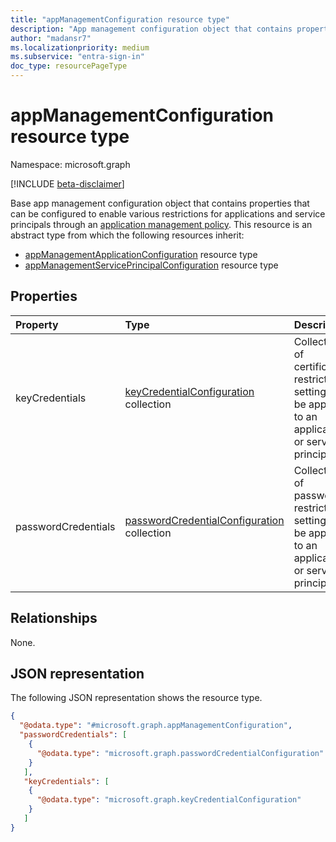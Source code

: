 ```yaml
---
title: "appManagementConfiguration resource type"
description: "App management configuration object that contains properties which can be configured to enable various restrictions for applications and service principals."
author: "madansr7"
ms.localizationpriority: medium
ms.subservice: "entra-sign-in"
doc_type: resourcePageType
---
```


# appManagementConfiguration resource type

Namespace: microsoft.graph

[!INCLUDE [beta-disclaimer](../../includes/beta-disclaimer.md)]

Base app management configuration object that contains properties that can be configured to enable various restrictions for applications and service principals through an [application management policy](../resources/applicationauthenticationmethodpolicy.md). This resource is an abstract type from which the following resources inherit:
- [appManagementApplicationConfiguration](../resources/appmanagementapplicationconfiguration.md) resource type
- [appManagementServicePrincipalConfiguration](../resources/appmanagementserviceprincipalconfiguration.md) resource type

## Properties

| Property            | Type                              | Description                                     |
| :------------------ | :-------------------------------- | :---------------------------------------------- |
| keyCredentials      | [keyCredentialConfiguration](../resources/keycredentialconfiguration.md) collection | Collection of certificate restrictions settings to be applied to an application or service principal. |
| passwordCredentials | [passwordCredentialConfiguration](passwordCredentialConfiguration.md) collection | Collection of password restrictions settings to be applied to an application or service principal. |

## Relationships

None.

## JSON representation

The following JSON representation shows the resource type.

<!-- {
  "blockType": "resource",
  "@odata.type": "microsoft.graph.appManagementConfiguration"
}
-->

```json
{
  "@odata.type": "#microsoft.graph.appManagementConfiguration",
  "passwordCredentials": [
    {
      "@odata.type": "microsoft.graph.passwordCredentialConfiguration"
    }
   ],
   "keyCredentials": [
    {
      "@odata.type": "microsoft.graph.keyCredentialConfiguration"
    }
   ]
}
```
